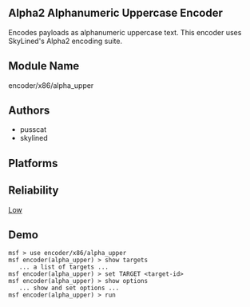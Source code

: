 ## Alpha2 Alphanumeric Uppercase Encoder

Encodes payloads as alphanumeric uppercase text. This 
encoder uses SkyLined's Alpha2 encoding suite.


## Module Name
encoder/x86/alpha_upper

## Authors
* pusscat
* skylined





## Platforms


## Reliability
[Low](https://github.com/rapid7/metasploit-framework/wiki/Exploit-Ranking)

## Demo

```
msf > use encoder/x86/alpha_upper
msf encoder(alpha_upper) > show targets
   ... a list of targets ...
msf encoder(alpha_upper) > set TARGET <target-id>
msf encoder(alpha_upper) > show options
   ... show and set options ...
msf encoder(alpha_upper) > run
```
    
    
